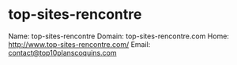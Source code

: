 
# top-sites-rencontre

Name: top-sites-rencontre
Domain: top-sites-rencontre.com
Home: http://www.top-sites-rencontre.com/
Email: contact@top10planscoquins.com
